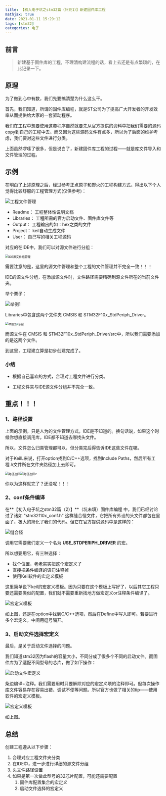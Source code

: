 ```yaml
---
title: 【初入电子坑之stm32篇（补充1）】新建固件库工程
mathjax: true
date: 2021-01-11 15:29:12
tags: [stm32]
categories: 电子
---
```


## 前言

> 新建基于固件库的工程，不理清构建流程的话，看上去还是有点繁琐的，在此记录一下。

<!--more-->

## 原理

为了做到心中有数，我们先要搞清楚为什么这么干。

首先，我们知道，所谓的固件库编程，就是ST公司为了提高广大开发者的开发效率从而提供给大家的一套驱动程序。

我们在工程中想要使用这套程序自然就要先从官方提供的资料中把我们需要的源码copy到自己的工程中去。而又因为这些源码文件有点多，所以为了后面的维护考虑，我们要对这些文件进行分类。

上面虽然啰嗦了很多，但是说白了，新建固件库工程的过程——就是库文件导入和文件管理的过程。

## 示例

在明白了上述原理之后，经过参考正点原子和野火的工程构建方式。得出以下个人觉得比较舒服的工程管理方式(仅供参考)：

![工程文件管理](https://photos-1302100213.cos.ap-guangzhou.myqcloud.com/imgs/Blog/20210309052812.png)

- Readme：	工程整体性说明文档
- Libraries：   工程所需的官方启动文件、固件库文件等
- Output：      工程输出的如：hex之类的文件
- Project：       keil自动生成文件
- User：           自己写的相关工程源码

对应的在IDE中，我们可以对源文件进行分组：

<img src="https://photos-1302100213.cos.ap-guangzhou.myqcloud.com/imgs/Blog/20210309052837.png" alt="IDE源文件组管理" style="zoom:67%;" />

需要注意的是，这里的源文件管理和整个工程的文件管理并不完全一致！！！

IDE的源文件分组，在添加源文件时，文件路径需要精确到源文件所在的当前文件夹。

举个栗子：

![举例1](https://photos-1302100213.cos.ap-guangzhou.myqcloud.com/imgs/Blog/20210309052853.png)

Libraries中包含这两个文件夹 CMSIS 和 STM32F10x_StdPeriph_Driver。

<img src="https://photos-1302100213.cos.ap-guangzhou.myqcloud.com/imgs/Blog/20210309052954.png" alt="举例2" style="zoom:67%;" /><img src="https://photos-1302100213.cos.ap-guangzhou.myqcloud.com/imgs/Blog/20210309053005.png" alt="举例3" style="zoom:50%;" />

而源文件在 CMSIS 和 STM32F10x_StdPeriph_Driver/src中，所以我们需要添加的是这两个文件。

到这里，工程建立算是初步创建完成了。

### 小结

- 根据自己喜欢的方式，合理对工程文件进行分类。

- 工程文件夹与IDE源文件分组并不完全一致。



## 重点！！！

### 1、路径设置

上面的示例，只是人为的文件管理方式，IDE是不知道的。换句话说，如果这个时候你想直接调用库，IDE都不知道去哪找头文件。

所以，文件怎么归类管理都可以，但分类完后得告诉IDE这些文件在哪。

对于KeilL来说，打开option找到C/C++选项，找到Include Paths，然后所有工程.h文件所在文件夹路径加上去即可。

<img src="路径选择.png" alt="路径选择" style="zoom:67%;" /><img src="路径选择2.png" alt="路径选择2" style="zoom:67%;" />



你以为这样就完了？还没呢！！！

### 2、conf条件编译

在**【初入电子坑之stm32篇（2）】**（坑未填）固件库编程 中，我们已经讨论过了诸如 "stm32f10x_conf.h" 这样缝合怪文件，它把所有外设的头文件都包在里面了，极大的简化了我们的代码。但它在官方提供源码中是这样的：

![缝合怪](缝合怪.png)

调用它需要我们定义一个名为 **USE_STDPERIPH_DRIVER** 的宏。

所以想要用它，有三种选择：

- 找个位置，老老实实把这个宏定义了
- 直接把条件编译的语句注释掉
- 使用Keil软件的宏定义模板

这里简单说下keil的宏定义模板。因为只要在这个模板上写好了，以后其它工程只要还需要类似的配置，我们就不需要重新找地方做宏定义or注释条件编译了。

![宏定义模板](宏定义模板.png)

如上图，还是在option中找到C/C++选项，然后在Define中写入即可。若要进行多个宏定义，中间用逗号隔开。

### 3、启动文件选择宏定义

最后，是关于启动文件选择的问题。

我们知道stm32因为flash的容量大小，不同分成了很多个不同的启动文件。而固件库为了适配不同型号的芯片，做了如下操作：

![启动文件宏定义](启动文件宏定义.png)



条边编译+注释。我们需要用时只要解除对应的宏定义项的注释即可。但每次操作库文件容易存在容易出错、调试不便等问题。所以官方也做了相关的tip——使用软件的宏定义模板。

![宏定义模板](宏定义模板.png)

如上图。

## 总结

创建工程遵从以下步骤：

1. 合理对应工程文件夹分类
2. 在IDE中，进一步进行详细的源文件分组
3. 头文件路径设置
4. 如果是第一次做此型号的32芯片配置，可能还需要配置
   1. 固件库配置集合的宏定义
   2. 启动文件选择的宏定义